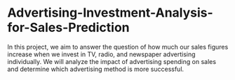 # Advertising-Investment-Analysis-for-Sales-Prediction
In this project, we aim to answer the question of how much our sales figures increase when we invest in TV, radio, and newspaper advertising individually. We will analyze the impact of advertising spending on sales and determine which advertising method is more successful.
